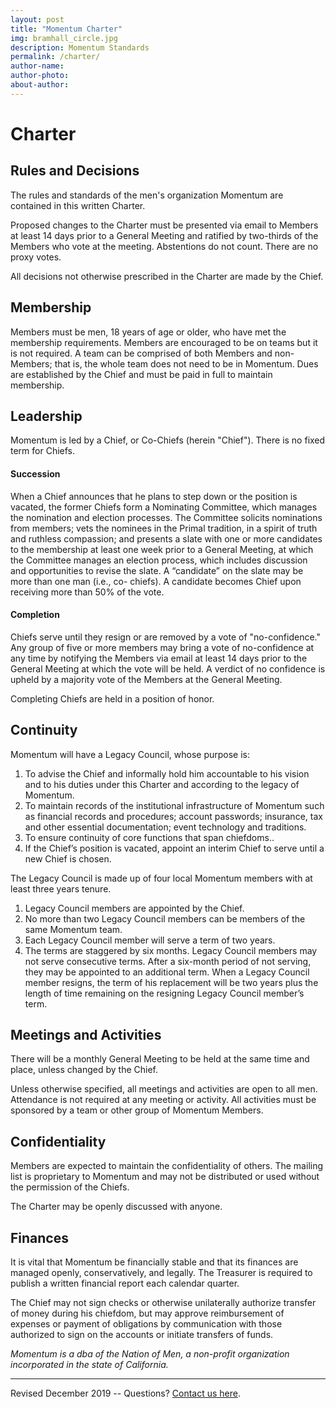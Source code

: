```yaml
---
layout: post
title: "Momentum Charter"
img: bramhall_circle.jpg
description: Momentum Standards
permalink: /charter/
author-name: 
author-photo: 
about-author: 
---
```


Charter
=======

Rules and Decisions
-------------------

The rules and standards of the men's organization Momentum are contained in this written Charter.

Proposed changes to the Charter must be presented via email to Members at least 14 days prior to a General Meeting and ratified by two-thirds of the Members who vote at the meeting. Abstentions do not count. There are no proxy votes.

All decisions not otherwise prescribed in the Charter are made by the Chief.

Membership
----------

Members must be men, 18 years of age or older, who have met the membership requirements. Members are encouraged to be on teams but it is not required. A team can be comprised of both Members and non-Members; that is, the whole team does not need to be in Momentum. Dues are established by the Chief and must be paid in full to maintain membership.

Leadership
----------

Momentum is led by a Chief, or Co-Chiefs (herein "Chief"). There is no fixed term for Chiefs. 

#### Succession
When a Chief announces that he plans to step down or the position is vacated, the former Chiefs form a Nominating Committee, which manages the nomination and election processes. The Committee solicits nominations from members; vets the nominees in the Primal tradition, in a spirit of truth and ruthless compassion; and presents a slate with one or more candidates to the membership at least one week prior to a General Meeting, at which the Committee manages an election process, which includes discussion and opportunities to revise the slate. A “candidate” on the slate may be more than one man (i.e., co- chiefs). A candidate becomes Chief upon receiving more than 50% of the vote.

#### Completion
Chiefs serve until they resign or are removed by a vote of "no-confidence." Any group of five or more members may bring a vote of no-confidence at any time by notifying the Members via email at least 14 days prior to the General Meeting at which the vote will be held. A verdict of no confidence is upheld by a majority vote of the Members at the General Meeting.

Completing Chiefs are held in a position of honor.

Continuity
----------

Momentum will have a Legacy Council, whose purpose is:
1. To advise the Chief and informally hold him accountable to his vision and to his duties under this Charter and according to the legacy of Momentum.
2. To maintain records of the institutional infrastructure of Momentum such as financial records and procedures; account passwords; insurance, tax and other essential documentation; event technology and traditions.
3. To ensure continuity of core functions that span chiefdoms..
4. If the Chief’s position is vacated, appoint an interim Chief to serve until a new Chief is chosen.

The Legacy Council is made up of four local Momentum members with at least three years tenure.
1. Legacy Council members are appointed by the Chief.
2. No more than two Legacy Council members can be members of the same Momentum team.
3. Each Legacy Council member will serve a term of two years.
4. The terms are staggered by six months. Legacy Council members may not serve consecutive terms. After a six-month period of not serving, they may be appointed to an additional term. When a Legacy Council member resigns, the term of his replacement will be two years plus the length of time remaining on the resigning Legacy Council member’s term.

Meetings and Activities
-----------------------

There will be a monthly General Meeting to be held at the same time and place, unless changed by the Chief.

Unless otherwise specified, all meetings and activities are open to all men. Attendance is not required at any meeting or activity. All activities must be sponsored by a team or other group of Momentum Members.

Confidentiality
---------------

Members are expected to maintain the confidentiality of others. The mailing list is proprietary to Momentum and may not be distributed or used without the permission of the Chiefs.

The Charter may be openly discussed with anyone.

Finances
--------

It is vital that Momentum be financially stable and that its finances are managed openly, conservatively, and legally. The Treasurer is required to publish a written financial report each calendar quarter.

The Chief may not sign checks or otherwise unilaterally authorize transfer of money during his chiefdom, but may approve reimbursement of expenses or payment of obligations by communication with those authorized to sign on the accounts or initiate transfers of funds.

*Momentum is a dba of the Nation of Men, a non-profit organization incorporated in the state of California.*

--------------------------------------------------------------------------------------------------------------

Revised December 2019  -- Questions? [Contact us here]({{site.baseurl}}/contact/).
